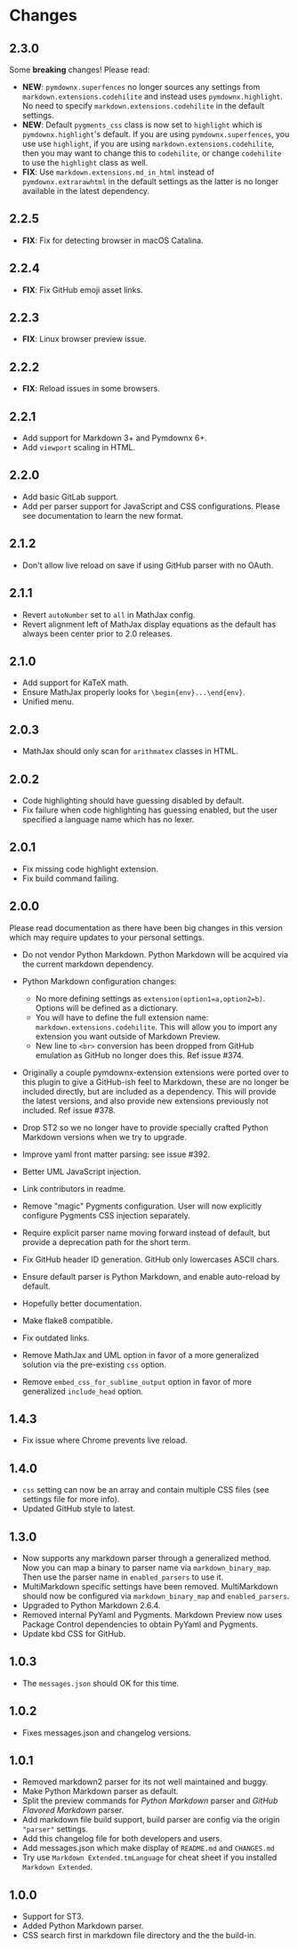 # Changes

## 2.3.0

Some **breaking** changes! Please read:

- **NEW**: `pymdownx.superfences` no longer sources any settings from `markdown.extensions.codehilite` and instead uses
  `pymdownx.highlight`. No need to specify `markdown.extensions.codehilite` in the default settings.
- **NEW**: Default `pygments_css` class is now set to `highlight` which is `pymdownx.highlight`'s default. If you are
  using `pymdownx.superfences`, you use use `highlight`, if you are using `markdown.extensions.codehilite`, then you may
  want to change this to `codehilite`, or change `codehilite` to use the `highlight` class as well.
- **FIX**: Use `markdown.extensions.md_in_html` instead of `pymdownx.extrarawhtml` in the default settings as the latter
  is no longer available in the latest dependency.

## 2.2.5

- **FIX**: Fix for detecting browser in macOS Catalina.

## 2.2.4

- **FIX**: Fix GitHub emoji asset links.

## 2.2.3

- **FIX**: Linux browser preview issue.

## 2.2.2

- **FIX**: Reload issues in some browsers.

## 2.2.1

- Add support for Markdown 3+ and Pymdownx 6+.
- Add `viewport` scaling in HTML.

## 2.2.0

- Add basic GitLab support.
- Add per parser support for JavaScript and CSS configurations. Please see documentation to learn the new format.

## 2.1.2

- Don't allow live reload on save if using GitHub parser with no OAuth.

## 2.1.1

- Revert `autoNumber` set to `all` in MathJax config.
- Revert alignment left of MathJax display equations as the default has always been center prior to 2.0 releases.

## 2.1.0

- Add support for KaTeX math.
- Ensure MathJax properly looks for `\begin{env}...\end{env}`.
- Unified menu.

## 2.0.3

- MathJax should only scan for `arithmatex` classes in HTML.

## 2.0.2

- Code highlighting should have guessing disabled by default.
- Fix failure when code highlighting has guessing enabled, but the user specified a language name which has no lexer.

## 2.0.1

- Fix missing code highlight extension.
- Fix build command failing.

## 2.0.0

Please read documentation as there have been big changes in this version which may require updates to your personal settings.

* Do not vendor Python Markdown. Python Markdown will be acquired via the current markdown dependency.

* Python Markdown configuration changes:

    * No more defining settings as `extension(option1=a,option2=b)`. Options will be defined as a dictionary.
    * You will have to define the full extension name: `markdown.extensions.codehilite`. This will allow you to import any extension you want outside of Markdown Preview.
    * New line to `<br>` conversion has been dropped from GitHub emulation as GitHub no longer does this. Ref issue #374.

* Originally a couple pymdownx-extension extensions were ported over to this plugin to give a GitHub-ish feel to Markdown, these are no longer be included directly, but are included as a dependency. This will provide the latest versions, and also provide new extensions previously not included. Ref issue #378.

* Drop ST2 so we no longer have to provide specially crafted Python Markdown versions when we try to upgrade.

* Improve yaml front matter parsing: see issue #392.

* Better UML JavaScript injection.

* Link contributors in readme.

* Remove "magic" Pygments configuration. User will now explicitly configure Pygments CSS injection separately.

* Require explicit parser name moving forward instead of default, but provide a deprecation path for the short term.

* Fix GitHub header ID generation. GitHub only lowercases ASCII chars.

* Ensure default parser is Python Markdown, and enable auto-reload by default.

* Hopefully better documentation.

* Make flake8 compatible.

* Fix outdated links.

* Remove MathJax and UML option in favor of a more generalized solution via the pre-existing `css` option.

* Remove `embed_css_for_sublime_output` option in favor of more generalized `include_head` option.

## 1.4.3

* Fix issue where Chrome prevents live reload.

## 1.4.0

* `css` setting can now be an array and contain multiple CSS files (see settings file for more info).
* Updated GitHub style to latest.

## 1.3.0

* Now supports any markdown parser through a generalized method.  Now you can map a binary to parser name via `markdown_binary_map`.  Then use the parser name in `enabled_parsers` to use it.
* MultiMarkdown specific settings have been removed.  MultiMarkdown should now be configured via `markdown_binary_map` and `enabled_parsers`.
* Upgraded to Python Markdown 2.6.4.
* Removed internal PyYaml and Pygments.  Markdown Preview now uses Package Control dependencies to obtain PyYaml and Pygments.
* Update kbd CSS for GitHub.

## 1.0.3

* The `messages.json` should OK for this time.

## 1.0.2

* Fixes messages.json and changelog versions.

## 1.0.1

* Removed markdown2 parser for its not well maintained and buggy.
* Make Python Markdown parser as default.
* Split the preview commands for *Python Markdown* parser and *GitHub Flavored Markdown* parser.
* Add markdown file build support, build parser are config via the origin `"parser"` settings.
* Add this changelog file for both developers and users.
* Add messages.json which make display of `README.md` and `CHANGES.md`
* Try use `Markdown Extended.tmLanguage` for cheat sheet if you installed `Markdown Extended`.

## 1.0.0

* Support for ST3.
* Added Python Markdown parser.
* CSS search first in markdown file directory and the the build-in.
